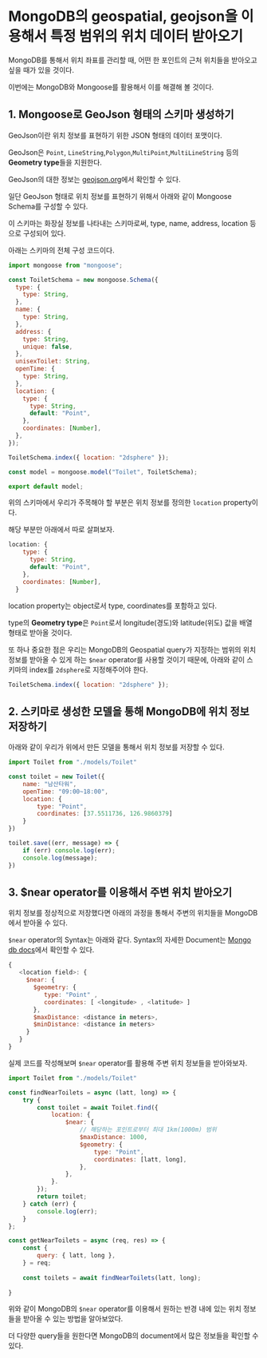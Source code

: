 # MongoDB의 geospatial, geojson을 이용해서 특정 범위의 위치 데이터 받아오기

MongoDB를 통해서 위치 좌표를 관리할 때, 어떤 한 포인트의 근처 위치들을 받아오고 싶을 때가 있을 것이다. 

이번에는 MongoDB와 Mongoose를 활용해서 이를 해결해 볼 것이다. 

## 1. Mongoose로 GeoJson 형태의 스키마 생성하기

GeoJson이란 위치 정보를 표현하기 위한 JSON 형태의 데이터 포맷이다. 

GeoJson은 `Point`, `LineString`,`Polygon`,`MultiPoint`,`MultiLineString` 등의 **Geometry type**들을 지원한다.

GeoJson의 대한 정보는 [geojson.org](https://geojson.org/)에서 확인할 수 있다.

일단 GeoJson 형태로 위치 정보를 표현하기 위해서 아래와 같이 Mongoose Schema를 구성할 수 있다. 

이 스키마는 화장실 정보를 나타내는 스키마로써, type, name, address, location 등으로 구성되어 있다. 

아래는 스키마의 전체 구성 코드이다.

``` js
import mongoose from "mongoose";

const ToiletSchema = new mongoose.Schema({
  type: {
    type: String,
  },
  name: {
    type: String,
  },
  address: {
    type: String,
    unique: false,
  },
  unisexToilet: String,
  openTime: {
    type: String,
  },
  location: {
    type: {
      type: String,
      default: "Point",
    },
    coordinates: [Number],
  },
});

ToiletSchema.index({ location: "2dsphere" });

const model = mongoose.model("Toilet", ToiletSchema);

export default model;
```

위의 스키마에서 우리가 주목해야 할 부분은 위치 정보를 정의한 `location` property이다.

해당 부분만 아래에서 따로 살펴보자.

``` js
location: {
	type: {
      type: String,
      default: "Point",
    },
    coordinates: [Number],
  }
```

location property는 object로서 type, coordinates를 포함하고 있다.

type의 **Geometry type**은 `Point`로서 longitude(경도)와 latitude(위도) 값을 배열 형태로 받아올 것이다.

또 하나 중요한 점은 우리는 MongoDB의 Geospatial query가 지정하는 범위의 위치 정보를 받아올 수 있게 하는 `$near` operator를 사용할 것이기 때문에, 아래와 같이 스키마의 index를 `2dsphere`로 지정해주어야 한다.

``` js
ToiletSchema.index({ location: "2dsphere" });
```

## 2. 스키마로 생성한 모델을 통해 MongoDB에 위치 정보 저장하기

아래와 같이 우리가 위에서 만든 모델을 통해서 위치 정보를 저장할 수 있다.

``` js
import Toilet from "./models/Toilet"

const toilet = new Toilet({
    name: "남산타워",
    openTime: "09:00~18:00",
    location: {
        type: "Point",
        coordinates: [37.5511736, 126.9860379]
    }
})

toilet.save((err, message) => {
    if (err) console.log(err);
    console.log(message);
})
```

## 3. $near operator를 이용해서 주변 위치 받아오기

위치 정보를 정상적으로 저장했다면 아래의 과정을 통해서 주변의 위치들을 MongoDB에서 받아올 수 있다.

`$near` operator의 Syntax는 아래와 같다. Syntax의 자세한 Document는 [Mongo db docs](https://docs.mongodb.com/manual/reference/operator/query/near/)에서 확인할 수 있다.

``` js
{
   <location field>: {
     $near: {
       $geometry: {
          type: "Point" ,
          coordinates: [ <longitude> , <latitude> ]
       },
       $maxDistance: <distance in meters>,
       $minDistance: <distance in meters>
     }
   }
}
```

실제 코드를 작성해보며 `$near` operator를 활용해 주변 위치 정보들을 받아와보자.

``` js
import Toilet from "./models/Toilet"

const findNearToilets = async (latt, long) => {
    try {
        const toilet = await Toilet.find({
            location: {
                $near: {
                    // 해당하는 포인트로부터 최대 1km(1000m) 범위
                    $maxDistance: 1000,
                    $geometry: {
                        type: "Point",
                        coordinates: [latt, long],
                    },
                },
            }.
        });
        return toilet;
    } catch (err) {
        console.log(err);
    }
};

const getNearToilets = async (req, res) => {
    const {
        query: { latt, long },
    } = req;
    
	const toilets = await findNearToilets(latt, long);
    
}

```

위와 같이  MongoDB의 `$near` operator를 이용해서 원하는 반경 내에 있는 위치 정보들을 받아올 수 있는 방법을 알아보았다. 

더 다양한 query들을 원한다면 MongoDB의 document에서 많은 정보들을 확인할 수 있다.
